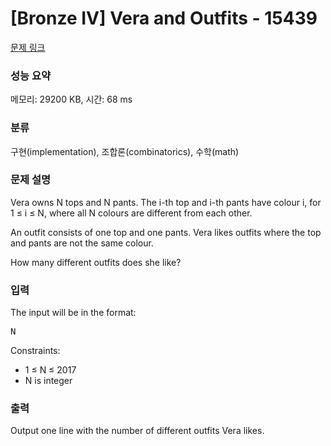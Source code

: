 # [Bronze IV] Vera and Outfits - 15439 

[문제 링크](https://www.acmicpc.net/problem/15439) 

### 성능 요약

메모리: 29200 KB, 시간: 68 ms

### 분류

구현(implementation), 조합론(combinatorics), 수학(math)

### 문제 설명

<p>Vera owns N tops and N pants. The i-th top and i-th pants have colour i, for 1 ≤ i ≤ N, where all N colours are different from each other.</p>

<p>An outfit consists of one top and one pants. Vera likes outfits where the top and pants are not the same colour.</p>

<p>How many different outfits does she like?</p>

### 입력 

 <p>The input will be in the format:</p>

<pre>N</pre>

<p>Constraints:</p>

<ul>
	<li>1 ≤ N ≤ 2017</li>
	<li>N is integer</li>
</ul>

### 출력 

 <p>Output one line with the number of different outfits Vera likes.</p>

